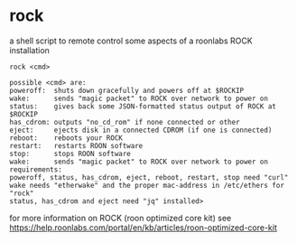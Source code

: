 # rock
a shell script to remote control some aspects of a roonlabs ROCK installation

	rock <cmd>
	
	possible <cmd> are:
	poweroff:  shuts down gracefully and powers off at $ROCKIP
	wake:      sends "magic packet" to ROCK over network to power on
	status:    gives back some JSON-formatted status output of ROCK at $ROCKIP
	has_cdrom: outputs "no_cd_rom" if none connected or other
	eject:     ejects disk in a connected CDROM (if one is connected)
	reboot:    reboots your ROCK
	restart:   restarts ROON software
	stop:      stops ROON software 
	wake:      sends "magic packet" to ROCK over network to power on
	requirements:
	poweroff, status, has_cdrom, eject, reboot, restart, stop need "curl"
	wake needs "etherwake" and the proper mac-address in /etc/ethers for "rock"
	status, has_cdrom and eject need "jq" installed>

for more information on ROCK (roon optimized core kit) see https://help.roonlabs.com/portal/en/kb/articles/roon-optimized-core-kit
